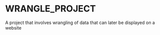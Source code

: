 # WRANGLE_PROJECT
A project that involves wrangling of data that can later be displayed on a website
